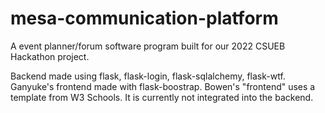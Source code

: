 # mesa-communication-platform
A event planner/forum software program built for our 2022 CSUEB Hackathon project.

Backend made using flask, flask-login, flask-sqlalchemy, flask-wtf.
Ganyuke's frontend made with flask-boostrap.
Bowen's "frontend" uses a template from W3 Schools. It is currently not integrated into the backend.
